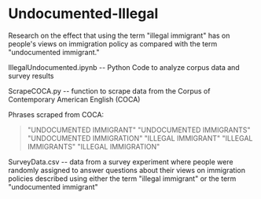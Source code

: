 # Undocumented-Illegal
Research on the effect that using the term "illegal immigrant" has on people's views on immigration policy as compared with the term "undocumented immigrant."

IllegalUndocumented.ipynb -- Python Code to analyze corpus data and survey results

ScrapeCOCA.py -- function to scrape data from the Corpus of Contemporary American English (COCA)

Phrases scraped from COCA:
>  "UNDOCUMENTED IMMIGRANT"
"UNDOCUMENTED IMMIGRANTS"
"UNDOCUMENTED IMMIGRATION"
"ILLEGAL IMMIGRANT"
"ILLEGAL IMMIGRANTS"
"ILLEGAL IMMIGRATION"

SurveyData.csv -- data from a survey experiment where people were randomly assigned to answer questions about their views on immigration policies described using either the term "illegal immigrant" or the term "undocumented immigrant"



